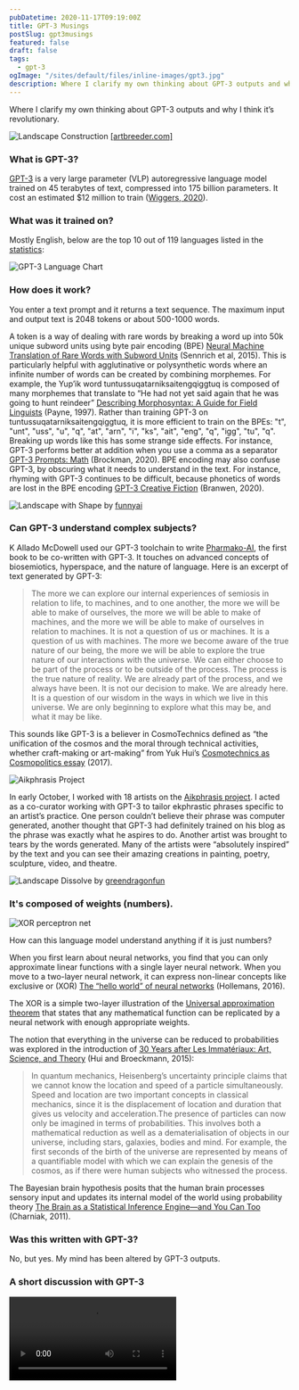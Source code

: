 ```yaml
---
pubDatetime: 2020-11-17T09:19:00Z
title: GPT-3 Musings
postSlug: gpt3musings
featured: false
draft: false
tags:
  - gpt-3
ogImage: "/sites/default/files/inline-images/gpt3.jpg"
description: Where I clarify my own thinking about GPT-3 outputs and why I think it’s revolutionary.
---
```


Where I clarify my own thinking about GPT-3 outputs and why I think it’s revolutionary.

![Landscape Construction](/sites/default/files/inline-images/gpt3.jpg)
[[artbreeder.com]](https://artbreeder.com/i?k=fdc37c83218a60a532db)

### What is GPT-3?

[GPT-3](https://arxiv.org/abs/2005.14165) is a very large parameter (VLP) autoregressive language model trained on 45 terabytes of text, compressed into 175 billion parameters. It cost an estimated $12 million to train ([Wiggers, 2020](https://venturebeat.com/2020/06/11/openai-launches-an-api-to-commercialize-its-research/)).

### What was it trained on?

Mostly English, below are the top 10 out of 119 languages listed in the [statistics](https://github.com/openai/gpt-3/blob/master/dataset_statistics/languages_by_word_count.csv):

![GPT-3 Language Chart](/sites/default/files/inline-images/chart.png)

### How does it work?

You enter a text prompt and it returns a text sequence. The maximum input and output text is 2048 tokens or about 500-1000 words.

A token is a way of dealing with rare words by breaking a word up into 50k unique subword units using byte pair encoding (BPE) [Neural Machine Translation of Rare Words with Subword Units](https://arxiv.org/pdf/1508.07909.pdf) (Sennrich et al, 2015). This is particularly helpful with agglutinative or polysynthetic words where an infinite number of words can be created by combining morphemes. For example, the Yup’ik word tuntussuqatarniksaitengqiggtuq is composed of many morphemes that translate to “He had not yet said again that he was going to hunt reindeer” [Describing Morphosyntax: A Guide for Field Linguists](https://www.cambridge.org/us/academic/subjects/languages-linguistics/grammar-and-syntax/describing-morphosyntax-guide-field-linguists?format=PB&isbn=9780521588058) (Payne, 1997). Rather than training GPT-3 on tuntussuqatarniksaitengqiggtuq, it is more efficient to train on the BPEs: "t", "unt", "uss", "u", "q", "at", "arn", "i", "ks", "ait", "eng", "q", "igg", "tu", "q". Breaking up words like this has some strange side effects. For instance, GPT-3 performs better at addition when you use a comma as a separator [GPT-3 Prompts: Math](http://gptprompts.wikidot.com/logic:math) (Brockman, 2020). BPE encoding may also confuse GPT-3, by obscuring what it needs to understand in the text. For instance, rhyming with GPT-3 continues to be difficult, because phonetics of words are lost in the BPE encoding [GPT-3 Creative Fiction](https://www.gwern.net/GPT-3#bpes) (Branwen, 2020).

![Landscape with Shape](/sites/default/files/inline-images/gpt3numbers.jpg)
by [funnyai](https://artbreeder.com/i?k=73562839212af96fc5d3)

### Can GPT-3 understand complex subjects?

K Allado McDowell used our GPT-3 toolchain to write [Pharmako-AI](https://ignota.org/products/pharmako-ai), the first book to be co-written with GPT-3. It touches on advanced concepts of biosemiotics, hyperspace, and the nature of language. Here is an excerpt of text generated by GPT-3:

> The more we can explore our internal experiences of semiosis in relation to life, to machines, and to one another, the more we will be able to make of ourselves, the more we will be able to make of machines, and the more we will be able to make of ourselves in relation to machines. It is not a question of us or machines. It is a question of us with machines. The more we become aware of the true nature of our being, the more we will be able to explore the true nature of our interactions with the universe. We can either choose to be part of the process or to be outside of the process. The process is the true nature of reality. We are already part of the process, and we always have been. It is not our decision to make. We are already here. It is a question of our wisdom in the ways in which we live in this universe. We are only beginning to explore what this may be, and what it may be like.

This sounds like GPT-3 is a believer in CosmoTechnics defined as “the unification of the cosmos and the moral through technical activities, whether craft-making or art-making” from Yuk Hui’s [Cosmotechnics as Cosmopolitics essay](https://www.e-flux.com/journal/86/161887/cosmotechnics-as-cosmopolitics/) (2017).

![Aikphrasis Project](/sites/default/files/inline-images/aikphrasis.jpg)

In early October, I worked with 18 artists on the [Aikphrasis project](/posts/aikphrasisproject). I acted as a co-curator working with GPT-3 to tailor ekphrastic phrases specific to an artist’s practice. One person couldn’t believe their phrase was computer generated, another thought that GPT-3 had definitely trained on his blog as the phrase was exactly what he aspires to do. Another artist was brought to tears by the words generated. Many of the artists were “absolutely inspired” by the text and you can see their amazing creations in painting, poetry, sculpture, video, and theatre.

![Landscape Dissolve](/sites/default/files/inline-images/gpt3dissolve.jpg)
by [greendragonfun](https://artbreeder.com/i?k=77996bb4b8a10a2b7676)

### It's composed of weights (numbers).

![XOR perceptron net](/sites/default/files/inline-images/XOR_perceptron_net.png)

How can this language model understand anything if it is just numbers?

When you first learn about neural networks, you find that you can only approximate linear functions with a single layer neural network. When you move to a two-layer neural network, it can express non-linear concepts like exclusive or (XOR) [The “hello world” of neural networks](https://machinethink.net/blog/the-hello-world-of-neural-networks/) (Hollemans, 2016).

The XOR is a simple two-layer illustration of the [Universal approximation theorem](https://en.wikipedia.org/wiki/Universal_approximation_theorem) that states that any mathematical function can be replicated by a neural network with enough appropriate weights.

The notion that everything in the universe can be reduced to probabilities was explored in the introduction of [30 Years after Les Immatériaux: Art, Science, and Theory](https://meson.press/wp-content/uploads/2015/03/9783957960313-30-Years-Les-Immateriaux.pdf) (Hui and Broeckmann, 2015):

> In quantum mechanics, Heisenberg’s uncertainty principle claims that we cannot know the location and speed of a particle simultaneously. Speed and location are two important concepts in classical mechanics, since it is the displacement of location and duration that gives us velocity and acceleration.The presence of particles can now only be imagined in terms of probabilities. This involves both a mathematical reduction as well as a dematerialisation of objects in our universe, including stars, galaxies, bodies and mind. For example, the first seconds of the birth of the universe are represented by means of a quantifiable model with which we can explain the genesis of the cosmos, as if there were human subjects who witnessed the process.

The Bayesian brain hypothesis posits that the human brain processes sensory input and updates its internal model of the world using probability theory [The Brain as a Statistical Inference Engine—and You Can Too](http://cognet.mit.edu/pdfviewer/journal/coli_a_00080) (Charniak, 2011).

### Was this written with GPT-3?

No, but yes. My mind has been altered by GPT-3 outputs.

### A short discussion with GPT-3

<video controls src="https://arweave.net/xP4xuyOT29sTFu4Exec-M4_RILKdUML0_akH1t_M-Lc"></video>
